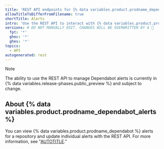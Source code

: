 ```yaml
---
title: 'REST API endpoints for {% data variables.product.prodname_dependabot_alerts %}'
allowTitleToDifferFromFilename: true
shortTitle: Alerts
intro: 'Use the REST API to interact with {% data variables.product.prodname_dependabot %} alerts for a repository.'
versions: # DO NOT MANUALLY EDIT. CHANGES WILL BE OVERWRITTEN BY A 🤖
  fpt: '*'
  ghec: '*'
  ghes: '*'
topics:
  - API
autogenerated: rest
---
```


> [!NOTE]
> The ability to use the REST API to manage Dependabot alerts is currently in {% data variables.release-phases.public_preview %} and subject to change.

## About {% data variables.product.prodname_dependabot_alerts %}

You can view {% data variables.product.prodname_dependabot %} alerts for a repository and update individual alerts with the REST API. For more information, see "[AUTOTITLE](/code-security/dependabot/dependabot-alerts/about-dependabot-alerts)."

<!-- Content after this section is automatically generated -->
